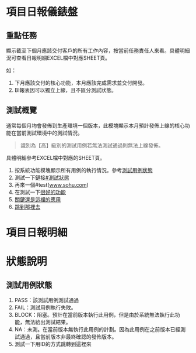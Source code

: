 # 項目日報儀錶盤

## 重點任務

顯示截至下個月應該交付客戶的所有工作內容，按當前任務責任人來看。具體明細況可查看日報明細EXCEL檔中對應SHEET頁。

如：

1. 下月應該交付的核心功能，本月應該完成需求並交付開發。
2. BI報表因可以獨立上線，且不區分測試狀態。

## 測試概覽

通常每個月均會發佈到生產環境一個版本，此模塊顯示本月預計發佈上線的核心功能在當前測試環境中的測試情況。

> 識別為【高】級別的測試用例若無法測試通過則無法上線發佈。

具體明細參考EXCEL檔中對應的SHEET頁。

1. 按系統功能模塊顯示所有用例的執行情況。參考[測試用例狀態](http://www.baidu.com)
2. 測試一下鏈接[#測試狀態](#測試一下)
3. 再來一個#test(www.sohu.com)
4. 在測試一下[很好的功能](http://www.sohu.com)
5. [關鍵還是這裡的應用](#測試用例狀態)
6. [跳到那裡去](#測試一下)

# 項目日報明細

# 狀態說明



































## 測試用例狀態

1. PASS：該測試用例測試通過
2. FAIL：測試用例執行失敗。
3. BLOCK：阻塞。預計在當前版本執行此用例，但是由於系統無法執行此功能，無法給出測試結果。
4. NA：未測。在當前版本無執行此用例的計劃。因為此用例在之前版本已經測試通過，且當前版本非最終確認的發佈版本。
5. 測試一下用ID的方式<a name="測試一下">跳轉到這裡來</a>







